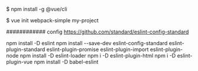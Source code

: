 $ npm install -g @vue/cli
<!-- $ npm install -g @vue/cli-service-global -->
$ vue init webpack-simple my-project

############ config
https://github.com/standard/eslint-config-standard

npm install -D eslint
npm install --save-dev eslint-config-standard eslint-plugin-standard eslint-plugin-promise eslint-plugin-import eslint-plugin-node
npm install -D eslint-loader
npm i -D eslint-plugin-html
npm i -D eslint-plugin-vue
npm install -D babel-eslint
